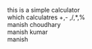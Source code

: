this is a simple calculator
<br>
which calculatres +,- ,/,*,%
<br>
manish choudhary
<br>
manish kumar
<br>
manish
